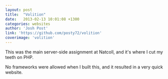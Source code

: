 ```yaml
---
layout: post
title:  "Volition"
date:   2013-02-13 10:01:08 +1300
categories: websites
author: 'Josh Post'
link: 'https://github.com/posty72/volition'
coverimage: 'volition'
---
```


This was the main server-side assignment at Natcoll, and it's where I cut my teeth on PHP.

No frameworks were allowed when I built this, and it resulted in a very quick website.
